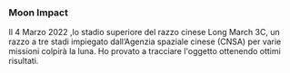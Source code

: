 ### Moon Impact
Il 4 Marzo 2022 ,lo stadio superiore del razzo cinese Long March 3C, un razzo a tre stadi impiegato dall’Agenzia spaziale cinese (CNSA) per varie missioni colpirà la luna. Ho provato a tracciare l'oggetto ottenendo ottimi risultati.
